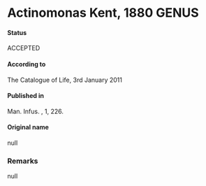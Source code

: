 Actinomonas Kent, 1880 GENUS
=======

#### Status
ACCEPTED

#### According to
The Catalogue of Life, 3rd January 2011

#### Published in
Man. Infus. , 1, 226.

#### Original name
null

### Remarks
null